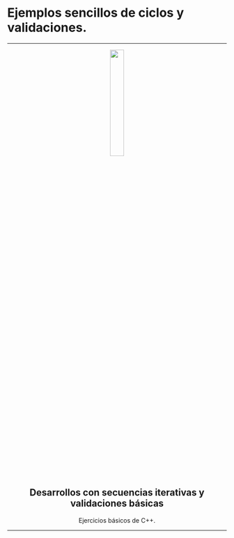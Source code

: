 # Ejemplos sencillos de ciclos y validaciones.

---

<p align="center">
  <a href="https://github.com/hideraldus13/roadmap-do-desenvolvedor-web">
    <img src="https://i.imgur.com/wu1lEal.png" width="25%">
  </a>
  <h2 align="center">Desarrollos con secuencias iterativas y validaciones básicas</h2>
  <p align="center">Ejercicios básicos de C++.</p>
</p>

---
